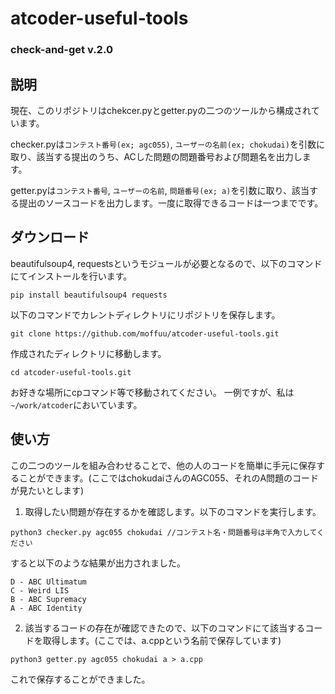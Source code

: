 # atcoder-useful-tools

### check-and-get v.2.0

## 説明
現在、このリポジトリはchekcer.pyとgetter.pyの二つのツールから構成されています。

checker.pyは`コンテスト番号(ex; agc055)`, `ユーザーの名前(ex; chokudai)`を引数に取り、該当する提出のうち、ACした問題の問題番号および問題名を出力します。

getter.pyは`コンテスト番号`, `ユーザーの名前`, `問題番号(ex; a)`を引数に取り、該当する提出のソースコードを出力します。一度に取得できるコードは一つまでです。


## ダウンロード

beautifulsoup4, requestsというモジュールが必要となるので、以下のコマンドにてインストールを行います。

```bash=
pip install beautifulsoup4 requests
```

以下のコマンドでカレントディレクトリにリポジトリを保存します。

```bash=
git clone https://github.com/moffuu/atcoder-useful-tools.git
```

作成されたディレクトリに移動します。

```bash=
cd atcoder-useful-tools.git
```

お好きな場所にcpコマンド等で移動されてください。
一例ですが、私は`~/work/atcoder`においています。


## 使い方
この二つのツールを組み合わせることで、他の人のコードを簡単に手元に保存することができます。(ここではchokudaiさんのAGC055、それのA問題のコードが見たいとします)

1. 取得したい問題が存在するかを確認します。以下のコマンドを実行します。

```bash=
python3 checker.py agc055 chokudai //コンテスト名・問題番号は半角で入力してください
```

すると以下のような結果が出力されました。

```bash=
D - ABC Ultimatum
C - Weird LIS
B - ABC Supremacy
A - ABC Identity
```

2. 該当するコードの存在が確認できたので、以下のコマンドにて該当するコードを取得します。(ここでは、a.cppという名前で保存しています)

```bash=
python3 getter.py agc055 chokudai a > a.cpp
```

これで保存することができました。
